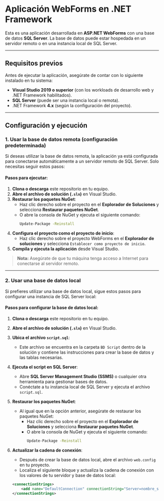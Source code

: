 # Aplicación WebForms en .NET Framework

Esta es una aplicación desarrollada en **ASP.NET WebForms** con una base de datos **SQL Server**. La base de datos puede estar hospedada en un servidor remoto o en una instancia local de SQL Server.

---

## **Requisitos previos**

Antes de ejecutar la aplicación, asegúrate de contar con lo siguiente instalado en tu sistema:

- **Visual Studio 2019 o superior** (con los workloads de desarrollo web y .NET Framework habilitados).
- **SQL Server** (puede ser una instancia local o remota).
- .NET Framework **4.x** (según la configuración del proyecto).

---

## **Configuración y ejecución**

### **1. Usar la base de datos remota (configuración predeterminada)**

Si deseas utilizar la base de datos remota, la aplicación ya está configurada para conectarse automáticamente a un servidor remoto de SQL Server. Solo necesitas seguir estos pasos:

#### Pasos para ejecutar:

1. **Clona o descarga** este repositorio en tu equipo.
2. **Abre el archivo de solución (`.sln`)** en Visual Studio.
3. **Restaurar los paquetes NuGet**:
   - Haz clic derecho sobre el proyecto en el **Explorador de Soluciones** y selecciona **Restaurar paquetes NuGet**.
   - O abre la consola de NuGet y ejecuta el siguiente comando:
     ```bash
     Update-Package -Reinstall
     ```
4. **Configura el proyecto como el proyecto de inicio**:
   - Haz clic derecho sobre el proyecto WebForms en el **Explorador de soluciones** y selecciona `Establecer como proyecto de inicio`.
5. **Compila y ejecuta la aplicación** desde Visual Studio.

> **Nota:** Asegúrate de que tu máquina tenga acceso a Internet para conectarse al servidor remoto.

---

### **2. Usar una base de datos local**

Si prefieres utilizar una base de datos local, sigue estos pasos para configurar una instancia de SQL Server local:

#### Pasos para configurar la base de datos local:

1. **Clona o descarga** este repositorio en tu equipo.
2. **Abre el archivo de solución (`.sln`)** en Visual Studio.
3. **Ubica el archivo `script.sql`**:
   - Este archivo se encuentra en la carpeta `BD Script` dentro de la solución y contiene las instrucciones para crear la base de datos y las tablas necesarias.
   
4. **Ejecuta el script en SQL Server**:
   - Abre **SQL Server Management Studio (SSMS)** o cualquier otra herramienta para gestionar bases de datos.
   - Conéctate a tu instancia local de SQL Server y ejecuta el archivo `script.sql`.

5. **Restaurar los paquetes NuGet**:
   - Al igual que en la opción anterior, asegúrate de restaurar los paquetes NuGet:
     - Haz clic derecho sobre el proyecto en el **Explorador de Soluciones** y selecciona **Restaurar paquetes NuGet**.
     - O abre la consola de NuGet y ejecuta el siguiente comando:
       ```bash
       Update-Package -Reinstall
       ```

6. **Actualizar la cadena de conexión**:
   - Después de crear la base de datos local, abre el archivo `web.config` en tu proyecto.
   - Localiza el siguiente bloque y actualiza la cadena de conexión con los valores de tu servidor y base de datos local:

   ```xml
   <connectionStrings>
       <add name="DefaultConnection" connectionString="Server=nombre_servidor;Database=nombre_base_datos;User Id=usuario;Password=contraseña;" providerName="System.Data.SqlClient" />
   </connectionStrings>
